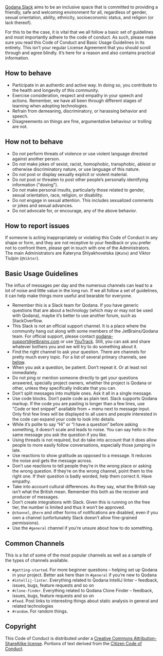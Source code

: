 [//]: # (title: Code of Conduct and Guidelines for Qodana Slack)

[Qodana Slack](http://qodana.slack.com/) aims to be an inclusive space that is committed to providing a friendly, safe and welcoming environment for all, regardless of gender, sexual orientation, ability, ethnicity, socioeconomic status, and religion (or lack thereof).

For this to be the case, it is vital that we all follow a basic set of guidelines and most importantly adhere to the code of conduct. As such, please make sure you read this Code of Conduct and Basic Usage Guidelines in its entirety. This isn’t your regular License Agreement that you should scroll through and agree blindly. It’s here for a reason and also contains practical information.

## How to behave

* Participate in an authentic and active way. In doing so, you contribute to the health and longevity of this community.
* Exercise consideration, respect and empathy in your speech and actions. Remember, we have all been through different stages of learning when adopting technologies.
* Refrain from demeaning, discriminatory, or harassing behavior and speech.
* Disagreements on things are fine, argumentative behaviour or trolling are not.

## How not to behave

* Do *not* perform threats of violence or use violent language directed against another person.
* Do *not* make jokes of sexist, racist, homophobic, transphobic, ableist or otherwise discriminatory nature, or use language of this nature.
* Do *not* post or display sexually explicit or violent material.
* Do *not* post or threaten to post other people’s personally identifying information ("doxing").
* Do *not* make personal insults, particularly those related to gender, sexual orientation, race, religion, or disability.
* Do *not* engage in sexual attention. This includes sexualized comments or jokes and sexual advances.
* Do *not* advocate for, or encourage, any of the above behavior.

## How to report issues

If someone is acting inappropriately or violating this Code of Conduct in any shape or form, and they are not receptive to your feedback or you prefer not to confront them, please get in touch with one of the Administrators. The main Administrators are Kateryna Shlyakhovetska (`@Kate`) and Viktor Tiulpin (`@Viktor`).

## Basic Usage Guidelines
The influx of messages per day and the numerous channels can lead to a lot of noise and little value in the long run. If we all follow a set of guidelines, it can help make things more useful and bearable for everyone.

* Remember this is a Slack team for Qodana. If you have generic questions that are about a technology (which may or may not be used with Qodana), maybe it’s better to use another forum, such as StackOverflow.
* This Slack is not an official support channel. It is a place where the community hang out along with some members of the JetBrains/Qodana team. For official support, please contact [qodana-support@jetbrains.com](mailto:qodana-support@jetbrains.com) or use [YouTrack](https://youtrack.jetbrains.com/newIssue?project=QD). Still, you can ask and share whatever bothers you and we will try to do something about it.
* Find the right channel to ask your question. There are channels for pretty much every topic. For a list of several primary channels, see [below](qodana-slack-code-of-conduct.md#Common+Channels).
* When you ask a question, be patient. Don’t repeat it. Or at least not immediately.
* Do not ping or mention someone directly to get your questions answered, specially project owners, whether the project is Qodana or other, unless they specifically indicate that you can.
* Don’t split messages into multiple ones. Ask it all in a single message.
* Use code blocks. Don’t paste code as plain text. Slack supports Qodana markup. If the code you are pasting is longer than a few lines, use "Code or text snippet" available from + menu next to message input. Only first few lines will be displayed to all users and people interested in the code can expand your code to look into details.
* While it’s polite to say “Hi” or “I have a question” before asking something, it doesn’t scale and leads to noise. You can say hello in the same message you ask the question if you like.
* Using threads is not required, but do take into account that it does allow people to more easily follow conversations, especially those jumping in late.
* Use reactions to show gratitude as opposed to a message. It reduces the noise and gets the message across.
* Don’t use reactions to tell people they’re in the wrong place or asking the wrong question. If they’re on the wrong channel, point them to the right one. If their question is badly worded, help them correct it. Have empathy.
* Take into account cultural differences. As they say, what the British say isn’t what the British mean. Remember this both as the receiver and producer of messages.
* Don’t create integrations with Slack. Given this is running on the free tier, the number is limited and thus it won’t be approved.
* `@channel`, `@here` and other forms of notifications are disabled, even if you own a channel (unfortunately Slack doesn’t allow fine-grained permissions).
* Use the `#general` channel if you’re unsure about how to do something.

## Common Channels

This is a list of some of the most popular channels as well as a sample of the types of channels available.

* `#getting-started`. For more beginner questions – helping set up Qodana in your project. Better ask here than in `#general` if you’re new to Qodana
* `#intellij-linter`. Everything related to Qodana IntelliJ linter – feedback, issues, bugs, feature requests and so on
* `#clone-finder`. Everything related to Qodana Clone Finder – feedback, issues, bugs, feature requests and so on
* `#feed`. Post links to interesting things about static analysis in general and related technologies
* `#random`. For random things.

## Copyright

This Code of Conduct is distributed under a [Creative Commons Attribution-ShareAlike license](http://creativecommons.org/licenses/by-sa/3.0/). Portions of text derived from the [Citizen Code of Conduct](http://citizencodeofconduct.org/).  